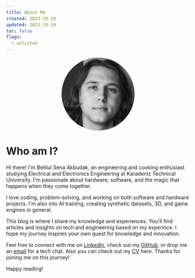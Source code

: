```yaml
---
title: About Me
created: 2023-10-19
updated: 2023-10-19
toc: false
flags:
  - unlisted
---
```


<style>
.circular--portrait {
  position: relative;
  overflow: hidden;
  width: 200px;
  height: 200px;
  border-radius: 50%;
}

.circular--portrait img {
  width: 100%;
  height: auto;
  margin-top: 0px
}
</style>
<center>
<div class="circular--portrait">
  <img src='/assets/maskable@512.png'/>
</div>
</center>

# Who am I?

Hi there! I'm Behlul Sena Akbudak, an engineering and cooking enthusiast studying Electrical and Electronics Engineering at Karadeniz Technical University. I'm passionate about hardware, software, and the magic that happens when they come together.

I love coding, problem-solving, and working on both software and hardware projects. I'm also into AI training, creating synthetic datasets, 3D, and game engines in general.

This blog is where I share my knowledge and experiences. You'll find articles and insights on tech and engineering based on my experince. I hope my journey inspires your own quest for knowledge and innovation.

Feel free to connect with me on [LinkedIn](https://www.linkedin.com/in/behlulsena/), check out my [GitHub](https://github.com/lioga), or drop me an [email](mailto:behlulsena09@hotmail.com) for a tech chat. Also you can check out my [CV](https://drive.google.com/file/d/1hKr-SKl9CF0QkrnWnKnfwf4DoZS0aZZW/view) here. Thanks for joining me on this journey!

Happy reading!
